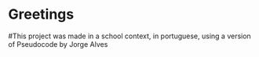 # Greetings

#This project was made in a school context, in portuguese, using a version of Pseudocode by Jorge Alves
